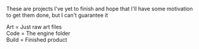 These are projects I've yet to finish and hope that I'll have some motivation to get them done, but I can't guarantee it  

Art = Just raw art files  
Code = The engine folder  
Build = Finished product
